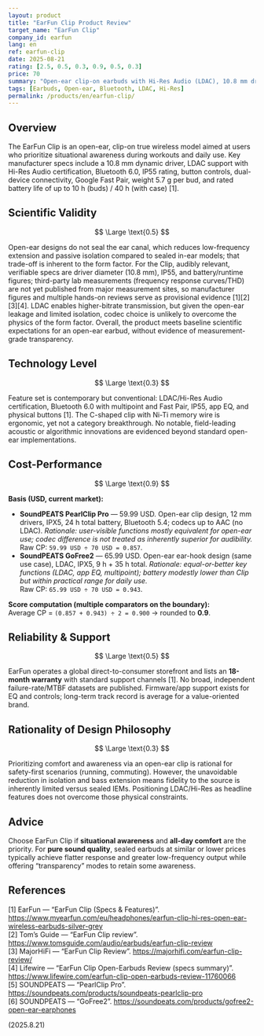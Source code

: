 ```yaml
---
layout: product
title: "EarFun Clip Product Review"
target_name: "EarFun Clip"
company_id: earfun
lang: en
ref: earfun-clip
date: 2025-08-21
rating: [2.5, 0.5, 0.3, 0.9, 0.5, 0.3]
price: 70
summary: "Open-ear clip-on earbuds with Hi-Res Audio (LDAC), 10.8 mm drivers, multipoint and IP55—designed for situational awareness."
tags: [Earbuds, Open-ear, Bluetooth, LDAC, Hi-Res]
permalink: /products/en/earfun-clip/
---
```


## Overview

The EarFun Clip is an open-ear, clip-on true wireless model aimed at users who prioritize situational awareness during workouts and daily use. Key manufacturer specs include a 10.8 mm dynamic driver, LDAC support with Hi-Res Audio certification, Bluetooth 6.0, IP55 rating, button controls, dual-device connectivity, Google Fast Pair, weight 5.7 g per bud, and rated battery life of up to 10 h (buds) / 40 h (with case) [1].

## Scientific Validity

$$ \Large \text{0.5} $$

Open-ear designs do not seal the ear canal, which reduces low-frequency extension and passive isolation compared to sealed in-ear models; that trade-off is inherent to the form factor. For the Clip, audibly relevant, verifiable specs are driver diameter (10.8 mm), IP55, and battery/runtime figures; third-party lab measurements (frequency response curves/THD) are not yet published from major measurement sites, so manufacturer figures and multiple hands-on reviews serve as provisional evidence [1][2][3][4]. LDAC enables higher-bitrate transmission, but given the open-ear leakage and limited isolation, codec choice is unlikely to overcome the physics of the form factor. Overall, the product meets baseline scientific expectations for an open-ear earbud, without evidence of measurement-grade transparency.

## Technology Level

$$ \Large \text{0.3} $$

Feature set is contemporary but conventional: LDAC/Hi-Res Audio certification, Bluetooth 6.0 with multipoint and Fast Pair, IP55, app EQ, and physical buttons [1]. The C-shaped clip with Ni-Ti memory wire is ergonomic, yet not a category breakthrough. No notable, field-leading acoustic or algorithmic innovations are evidenced beyond standard open-ear implementations.

## Cost-Performance

$$ \Large \text{0.9} $$

**Basis (USD, current market):**

- **SoundPEATS PearlClip Pro** — 59.99 USD. Open-ear clip design, 12 mm drivers, IPX5, 24 h total battery, Bluetooth 5.4; codecs up to AAC (no LDAC). *Rationale: user-visible functions mostly equivalent for open-ear use; codec difference is not treated as inherently superior for audibility.*  
  Raw CP: `59.99 USD ÷ 70 USD = 0.857`.
- **SoundPEATS GoFree2** — 65.99 USD. Open-ear ear-hook design (same use case), LDAC, IPX5, 9 h + 35 h total. *Rationale: equal-or-better key functions (LDAC, app EQ, multipoint); battery modestly lower than Clip but within practical range for daily use.*  
  Raw CP: `65.99 USD ÷ 70 USD = 0.943`.

**Score computation (multiple comparators on the boundary):**  
Average CP = `(0.857 + 0.943) ÷ 2 = 0.900` → rounded to **0.9**.

## Reliability & Support

$$ \Large \text{0.5} $$

EarFun operates a global direct-to-consumer storefront and lists an **18-month warranty** with standard support channels [1]. No broad, independent failure-rate/MTBF datasets are published. Firmware/app support exists for EQ and controls; long-term track record is average for a value-oriented brand.

## Rationality of Design Philosophy

$$ \Large \text{0.3} $$

Prioritizing comfort and awareness via an open-ear clip is rational for safety-first scenarios (running, commuting). However, the unavoidable reduction in isolation and bass extension means fidelity to the source is inherently limited versus sealed IEMs. Positioning LDAC/Hi-Res as headline features does not overcome those physical constraints.

## Advice

Choose EarFun Clip if **situational awareness** and **all-day comfort** are the priority. For **pure sound quality**, sealed earbuds at similar or lower prices typically achieve flatter response and greater low-frequency output while offering “transparency” modes to retain some awareness.

## References

[1] EarFun — “EarFun Clip (Specs & Features)”. https://www.myearfun.com/eu/headphones/earfun-clip-hi-res-open-ear-wireless-earbuds-silver-grey  
[2] Tom’s Guide — “EarFun Clip review”. https://www.tomsguide.com/audio/earbuds/earfun-clip-review  
[3] MajorHiFi — “EarFun Clip Review”. https://majorhifi.com/earfun-clip-review/  
[4] Lifewire — “EarFun Clip Open-Earbuds Review (specs summary)”. https://www.lifewire.com/earfun-clip-open-earbuds-review-11760066  
[5] SOUNDPEATS — “PearlClip Pro”. https://soundpeats.com/products/soundpeats-pearlclip-pro  
[6] SOUNDPEATS — “GoFree2”. https://soundpeats.com/products/gofree2-open-ear-earphones  

(2025.8.21)

